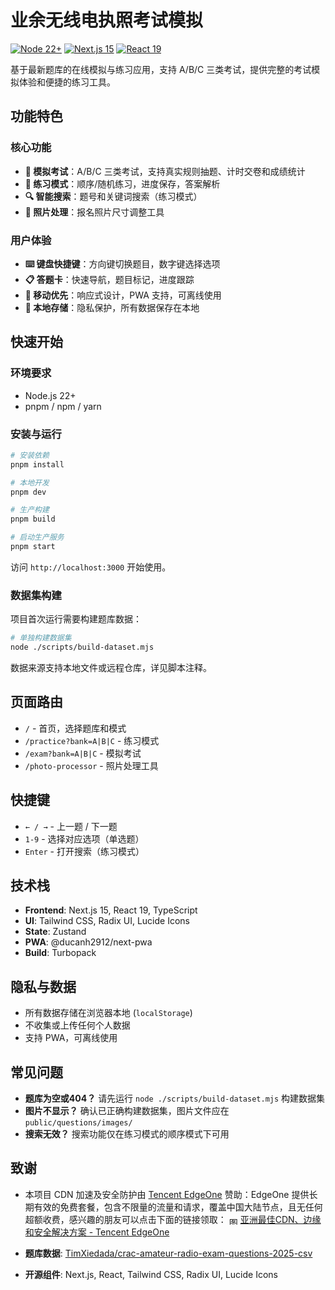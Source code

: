 # 业余无线电执照考试模拟

[![Node 22+](https://img.shields.io/badge/Node-%E2%89%A522.0-339933?logo=node.js)](https://nodejs.org)
[![Next.js 15](https://img.shields.io/badge/Next.js-15-black?logo=next.js)](https://nextjs.org)
[![React 19](https://img.shields.io/badge/React-19-61DAFB?logo=react)](https://react.dev)

基于最新题库的在线模拟与练习应用，支持 A/B/C 三类考试，提供完整的考试模拟体验和便捷的练习工具。

## 功能特色

### 核心功能
- **📝 模拟考试**：A/B/C 三类考试，支持真实规则抽题、计时交卷和成绩统计
- **🎯 练习模式**：顺序/随机练习，进度保存，答案解析
- **🔍 智能搜索**：题号和关键词搜索（练习模式）
- **📱 照片处理**：报名照片尺寸调整工具

### 用户体验
- **⌨️ 键盘快捷键**：方向键切换题目，数字键选择选项
- **📋 答题卡**：快速导航，题目标记，进度跟踪
- **📱 移动优先**：响应式设计，PWA 支持，可离线使用
- **💾 本地存储**：隐私保护，所有数据保存在本地

## 快速开始

### 环境要求
- Node.js 22+
- pnpm / npm / yarn

### 安装与运行

```bash
# 安装依赖
pnpm install

# 本地开发
pnpm dev

# 生产构建
pnpm build

# 启动生产服务
pnpm start
```

访问 `http://localhost:3000` 开始使用。

### 数据集构建

项目首次运行需要构建题库数据：

```bash
# 单独构建数据集
node ./scripts/build-dataset.mjs
```

数据来源支持本地文件或远程仓库，详见脚本注释。

## 页面路由

- `/` - 首页，选择题库和模式
- `/practice?bank=A|B|C` - 练习模式
- `/exam?bank=A|B|C` - 模拟考试
- `/photo-processor` - 照片处理工具

## 快捷键

- `← / →` - 上一题 / 下一题
- `1-9` - 选择对应选项（单选题）
- `Enter` - 打开搜索（练习模式）

## 技术栈

- **Frontend**: Next.js 15, React 19, TypeScript
- **UI**: Tailwind CSS, Radix UI, Lucide Icons
- **State**: Zustand
- **PWA**: @ducanh2912/next-pwa
- **Build**: Turbopack

## 隐私与数据

- 所有数据存储在浏览器本地 (`localStorage`)
- 不收集或上传任何个人数据
- 支持 PWA，可离线使用

## 常见问题

- **题库为空或404？** 请先运行 `node ./scripts/build-dataset.mjs` 构建数据集
- **图片不显示？** 确认已正确构建数据集，图片文件应在 `public/questions/images/`
- **搜索无效？** 搜索功能仅在练习模式的顺序模式下可用

## 致谢
- 本项目 CDN 加速及安全防护由 [Tencent EdgeOne](https://edgeone.ai/?from=github) 赞助：EdgeOne 提供长期有效的免费套餐，包含不限量的流量和请求，覆盖中国大陆节点，且无任何超额收费，感兴趣的朋友可以点击下面的链接领取：  [<img src="https://edgeone.ai/media/34fe3a45-492d-4ea4-ae5d-ea1087ca7b4b.png" alt="图片" style="height: 1em; vertical-align: middle;">](https://edgeone.ai/?from=github) [亚洲最佳CDN、边缘和安全解决方案 - Tencent EdgeOne](https://edgeone.ai/zh?from=github)

- **题库数据**: [TimXiedada/crac-amateur-radio-exam-questions-2025-csv](https://github.com/TimXiedada/crac-amateur-radio-exam-questions-2025-csv)

- **开源组件**: Next.js, React, Tailwind CSS, Radix UI, Lucide Icons
